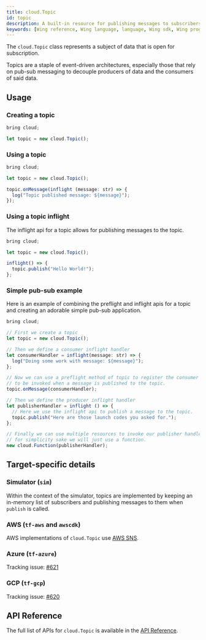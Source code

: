 ```yaml
---
title: cloud.Topic 
id: topic
description: A built-in resource for publishing messages to subscribers.
keywords: [Wing reference, Wing language, language, Wing sdk, Wing programming language, topics]
---
```


The `cloud.Topic` class represents a subject of data that is open for subscription.

Topics are a staple of event-driven architectures, especially those that rely on pub-sub messaging to decouple producers of data and the consumers of said data. 

## Usage

### Creating a topic

```js
bring cloud;

let topic = new cloud.Topic();
```

### Using a topic

```js
bring cloud;

let topic = new cloud.Topic();

topic.onMessage(inflight (message: str) => {
  log("Topic published message: ${message}");
});
```

### Using a topic inflight
The inflight api for a topic allows for publishing messages to the topic.
```js
bring cloud;

let topic = new cloud.Topic();

inflight() => {
  topic.publish("Hello World!");
};
```

### Simple pub-sub example

Here is an example of combining the preflight and inflight apis for a topic and creating an adorable
simple pub-sub application.

```js
bring cloud;

// First we create a topic
let topic = new cloud.Topic();

// Then we define a consumer inflight handler
let consumerHandler = inflight(message: str) => {
  log("Doing some work with message: ${message}");
};

// Now we can use a preflight method of topic to register the consumer handler
// to be invoked when a message is published to the topic.
topic.onMessage(consumerHandler);

// Then we define the producer inflight handler
let publisherHandler = inflight () => {
  // Here we use the inflight api to publish a message to the topic.
  topic.publish("Here are those launch codes you asked for.");
};

// Finally we can use multiple resources to invoke our publisher handler
// for simplicity sake we will just use a function.
new cloud.Function(publisherHandler);
```

## Target-specific details

### Simulator (`sim`)

Within the context of the simulator, topics are implemented by keeping an in-memory list of subscribers and publishing messages to them when `publish` is called.

### AWS (`tf-aws` and `awscdk`)

AWS implementations of `cloud.Topic` use [AWS SNS](https://docs.aws.amazon.com/sns/latest/dg/welcome.html).

### Azure (`tf-azure`)

Tracking issue: [#621](https://github.com/winglang/wing/issues/621)

### GCP (`tf-gcp`)

Tracking issue: [#620](https://github.com/winglang/wing/issues/620)

## API Reference

The full list of APIs for `cloud.Topic` is available in the [API Reference](../05-reference/wingsdk-api.md).
